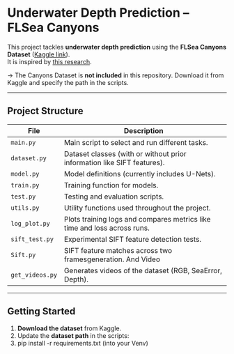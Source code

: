 # Underwater Depth Prediction – FLSea Canyons

This project tackles **underwater depth prediction** using the **FLSea Canyons Dataset** ([Kaggle link](https://www.kaggle.com/datasets/viseaonlab/flsea-vi)).  
It is inspired by [this research](https://ieeexplore.ieee.org/abstract/document/10611007).

-> The Canyons Dataset is **not included** in this repository. Download it from Kaggle and specify the path in the scripts.

---

## Project Structure

| File | Description |
|------|-------------|
| `main.py` | Main script to select and run different tasks. |
| `dataset.py` | Dataset classes (with or without prior information like SIFT features). |
| `model.py` | Model definitions (currently includes U-Nets). |
| `train.py` | Training function for models. |
| `test.py` | Testing and evaluation scripts. |
| `utils.py` | Utility functions used throughout the project. |
| `log_plot.py` | Plots training logs and compares metrics like time and loss across runs. |
| `sift_test.py` | Experimental SIFT feature detection tests. |
| `Sift.py` | SIFT feature matches across two framesgeneration. And Video |
| `get_videos.py` | Generates videos of the dataset (RGB, SeaError, Depth). |

---

## Getting Started

1. **Download the dataset** from Kaggle.  
2. Update the **dataset path** in the scripts:  
3. pip install -r requirements.txt (into your Venv)

